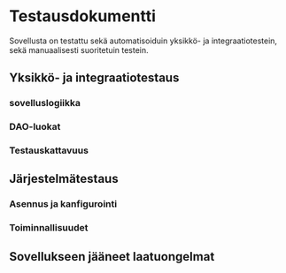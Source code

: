 # Testausdokumentti

Sovellusta on testattu sekä automatisoiduin yksikkö- ja integraatiotestein, sekä manuaalisesti suoritetuin testein.

## Yksikkö- ja integraatiotestaus

### sovelluslogiikka

### DAO-luokat


### Testauskattavuus


## Järjestelmätestaus


### Asennus ja kanfigurointi


### Toiminnallisuudet


## Sovellukseen jääneet laatuongelmat
